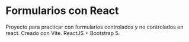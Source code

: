 # Formularios con React

Proyecto para practicar con formularios controlados y no controlados en react.
Creado con Vite.
ReactJS + Bootstrap 5.